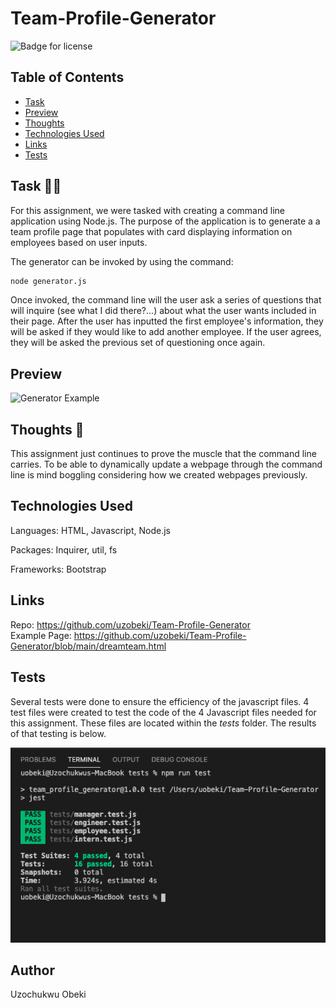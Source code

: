 # Team-Profile-Generator

  ![Badge for license](https://img.shields.io/badge/license-MIT-blue)<br/>


  ## Table of Contents
  * [Task](#task)
  * [Preview](#preview)
  * [Thoughts](#thoughts)
  * [Technologies Used](#technologies)
  * [Links](#links)
  * [Tests](#tests)

## Task :man_technologist:
For this assignment, we were tasked with creating a command line application using Node.js. The purpose of the application is to generate a a team profile page that populates with card displaying information on employees based on user inputs.

The generator can be invoked by using the command: 

```bash
node generator.js
```

Once invoked, the command line will the user ask a series of questions that will inquire (see what I did there?...) about what the user wants included in their page. After the user has inputted the first employee's information, they will be asked if they would like to add another employee. If the user agrees, they will be asked the previous set of questioning once again. 

## Preview

![Generator Example](README-items/Generator.gif)



## Thoughts :thinking:
This assignment just continues to prove the muscle that the command line carries. To be able to dynamically update a webpage through the command line is mind boggling considering how we created webpages previously.

## Technologies Used
Languages: HTML, Javascript, Node.js

Packages: Inquirer, util, fs

Frameworks: Bootstrap

## Links
Repo: https://github.com/uzobeki/Team-Profile-Generator <br>
Example Page: https://github.com/uzobeki/Team-Profile-Generator/blob/main/dreamteam.html

## Tests

Several tests were done to ensure the efficiency of the javascript files. 4 test files were created to test the code of the 4 Javascript files needed for this assignment. These files are located within the _tests_ folder. The results of that testing is below.

![Tests](README-items/TestScreenshot.png)



## Author
Uzochukwu Obeki